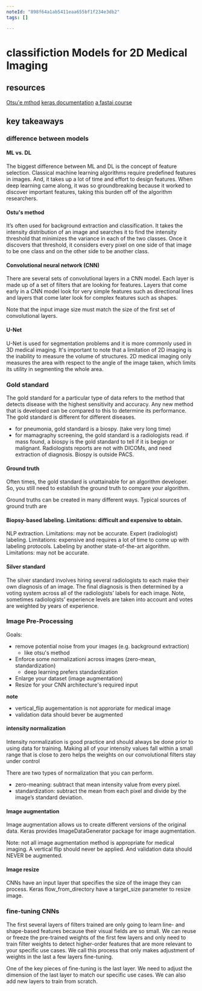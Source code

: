 ```yaml
---
noteId: "898f64a1ab5411eaa655bf1f234e3db2"
tags: []

---
```



# classifiction Models for 2D Medical Imaging

## resources

[Otsu'e mthod](https://medium.com/@hbyacademic/otsu-thresholding-4337710dc519)
[keras documentation](https://keras.io/api/preprocessing/image/)
[a fastai course](https://course.fast.ai/)

## key takeaways

### difference between models

#### ML vs. DL
The biggest difference between ML and DL is the concept of feature selection. Classical machine learning algorithms require predefined features in images. And, it takes up a lot of time and effort to design features. When deep learning came along, it was so groundbreaking because it worked to discover important features, taking this burden off of the algorithm researchers.

#### Ostu's method
It’s often used for background extraction and classification. It takes the intensity distribution of an image and searches it to find the intensity threshold that minimizes the variance in each of the two classes. Once it discovers that threshold, it considers every pixel on one side of that image to be one class and on the other side to be another class.

#### Convolutional neural network (CNN)
There are several sets of convolutional layers in a CNN model. Each layer is made up of a set of filters that are looking for features. Layers that come early in a CNN model look for very simple features such as directional lines and layers that come later look for complex features such as shapes.

Note that the input image size must match the size of the first set of convolutional layers.

#### U-Net
U-Net is used for segmentation problems and it is more commonly used in 3D medical imaging. It's important to note that a limitation of 2D imaging is the inability to measure the volume of structures. 2D medical imaging only measures the area with respect to the angle of the image taken, which limits its utility in segmenting the whole area.

### Gold standard
The gold standard for a particular type of data refers to the method that detects disease with the highest sensitivity and accuracy. Any new method that is developed can be compared to this to determine its performance. The gold standard is different for different diseases.

- for pneumonia, gold standard is a biospy. (take very long time)
- for mamagraphy screening, the gold standard is a radiologists read. if mass found, a biospy is the gold standard to tell if it is begign or malignant. Radiologists reports are not with DICOMs, and need extraction of diagnosis. Biospy is outside PACS. 


#### Ground truth
Often times, the gold standard is unattainable for an algorithm developer. So, you still need to establish the ground truth to compare your algorithm.

Ground truths can be created in many different ways. Typical sources of ground truth are

#### Biopsy-based labeling. Limitations: difficult and expensive to obtain.
NLP extraction. Limitations: may not be accurate.
Expert (radiologist) labeling. Limitations: expensive and requires a lot of time to come up with labeling protocols.
Labeling by another state-of-the-art algorithm. Limitations: may not be accurate.
#### Silver standard
The silver standard involves hiring several radiologists to each make their own diagnosis of an image. The final diagnosis is then determined by a voting system across all of the radiologists’ labels for each image. Note, sometimes radiologists’ experience levels are taken into account and votes are weighted by years of experience.

### Image Pre-Processing

Goals:
- remove potential noise from your images (e.g. background extraction)
    - like otsu's method
- Enforce some normalizationi across images (zero-mean, standardization)
    - deep learning prefers standardization
- Enlarge your dataset (image augmentation)
- Resize for your CNN architecture's required input

**note**
- vertical_flip augementation is not approriate for medical image
- validation data should bever be augmented

#### intensity normalization
Intensity normalization is good practice and should always be done prior to using data for training. Making all of your intensity values fall within a small range that is close to zero helps the weights on our convolutional filters stay under control

There are two types of normalization that you can perform.

- zero-meaning: subtract that mean intensity value from every pixel.
- standardization: subtract the mean from each pixel and divide by the image’s standard deviation.

#### Image augmentation
Image augmentation allows us to create different versions of the original data. Keras provides ImageDataGenerator package for image augmentation.

Note: not all image augmentation method is appropriate for medical imaging. A vertical flip should never be applied. And validation data should NEVER be augmented.

#### Image resize
CNNs have an input layer that specifies the size of the image they can process. Keras flow_from_directory have a target_size parameter to resize image.

### fine-tuning CNNs
The first several layers of filters trained are only going to learn line- and shape-based features because their visual fields are so small. We can reuse or freeze the pre-trained weights of the first few layers and only need to train filter weights to detect higher-order features that are more relevant to your specific use cases. We call this process that only makes adjustment of weights in the last a few layers fine-tuning.

One of the key pieces of fine-tuning is the last layer. We need to adjust the dimension of the last layer to match our specific use cases. We can also add new layers to train from scratch.